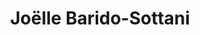 ---
layout: member
title: Joëlle Barido-Sottani
handle: Joëlle
github: bjoelle
scholar: q7UzT_4AAAAJ
---